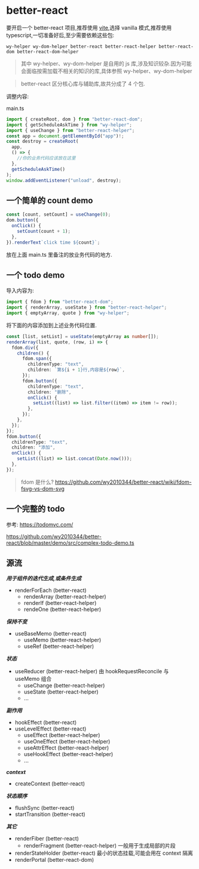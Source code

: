 # better-react

要开启一个 better-react 项目,推荐使用 [vite](https://vite.dev/),选择 vanilla 模式,推荐使用 typescript,一切准备好后,至少需要依赖这些包:

```
wy-helper wy-dom-helper better-react better-react-helper better-react-dom better-react-dom-helper
```

> 其中 wy-helper、wy-dom-helper 是自用的 js 库,涉及知识较杂.因为可能会面临按需加载不相关的知识的库,具体参照 wy-helper、wy-dom-helper

> better-react 区分核心库与辅助库,故共分成了 4 个包.

调整内容:

main.ts

```ts
import { createRoot, dom } from "better-react-dom";
import { getScheduleAskTime } from "wy-helper";
import { useChange } from "better-react-helper";
const app = document.getElementById("app")!;
const destroy = createRoot(
  app,
  () => {
    //你的业务代码应该放在这里
  },
  getScheduleAskTime()
);
window.addEventListener("unload", destroy);
```

## 一个简单的 count demo

```ts
const [count, setCount] = useChange(0);
dom.button({
  onClick() {
    setCount(count + 1);
  },
}).renderText`click time ${count}`;
```

放在上面 main.ts 里备注的放业务代码的地方.

## 一个 todo demo

导入内容为:

```ts
import { fdom } from "better-react-dom";
import { renderArray, useState } from "better-react-helper";
import { emptyArray, quote } from "wy-helper";
```

将下面的内容添加到上述业务代码位置.

```ts
const [list, setList] = useState(emptyArray as number[]);
renderArray(list, quote, (row, i) => {
  fdom.div({
    children() {
      fdom.span({
        childrenType: "text",
        children: `第${i + 1}行,内容是${row}`,
      });
      fdom.button({
        childrenType: "text",
        children: "删除",
        onClick() {
          setList((list) => list.filter((item) => item != row));
        },
      });
    },
  });
});
fdom.button({
  childrenType: "text",
  children: "添加",
  onClick() {
    setList((list) => list.concat(Date.now()));
  },
});
```

> fdom 是什么? https://github.com/wy2010344/better-react/wiki/fdom-fsvg-vs-dom-svg

## 一个完整的 todo

参考: https://todomvc.com/

https://github.com/wy2010344/better-react/blob/master/demo/src/complex-todo-demo.ts

## 源流

**_用于组件的迭代生成,或条件生成_**

- renderForEach (better-react)
  - renderArray (better-react-helper)
  - renderIf (better-react-helper)
  - rendeOne (better-react-helper)

**_保持不变_**

- useBaseMemo (better-react)
  - useMemo (better-react-helper)
  - useRef (better-react-helper)

**_状态_**

- useReducer (better-react-helper) 由 hookRequestReconcile 与 useMemo 组合
  - useChange (better-react-helper)
  - useState (better-react-helper)
  - ...

**_副作用_**

- hookEffect (better-react)
- useLevelEffect (better-react)
  - useEffect (better-react-helper)
  - useOneEffect (better-react-helper)
  - useAttrEffect (better-react-helper)
  - useHookEffect (better-react-helper)
  - ...

**_context_**

- createContext (better-react)

**_状态顺序_**

- flushSync (better-react)
- startTransition (better-react)

**_其它_**

- renderFiber (better-react)
  - renderFragment (better-react-helper) 一般用于生成局部的片段
- renderStateHolder (better-react) 最小的状态挂载,可能会用在 context 隔离
- renderPortal (better-react-dom)
